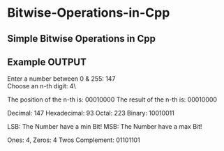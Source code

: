 # Bitwise-Operations-in-Cpp
## Simple Bitwise Operations in Cpp

## Example OUTPUT
Enter a number between 0 & 255: 147\
Choose an n-th digit: 4\

The position of the n-th is:  00010000
The result of the n-th is:    00010000

Decimal:                      147
Hexadecimal:                  93
Octal:                        223
Binary:                       10010011

LSB: The Number have a min Bit!
MSB: The Number have a max Bit!

Ones: 4, Zeros: 4
Twos Complement: 01101101
